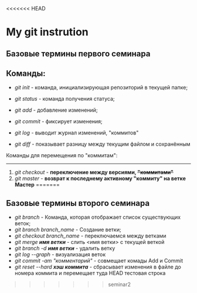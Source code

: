 <<<<<<< HEAD
# My git instrution

## Базовые термины первого семинара

Команды:
-
* *git init* - команда, инициализирующая репозиторий в текущей папке;

* *git status* - команда получения статуса;
* *git add* - добавление изменений;
* *git commit* - фиксирует изменения;
* *git log* - выводит журнал изменений, "коммитов"
* *git diff* - показывает разницу между текущим файлом и сохранённым

Команды для перемещения по "коммитам":
****
1. *git checkout* - **переключение между версиями, ~~"коммитами"~~**
2.  *git master* - **возврат к последнему активному "коммиту" на ветке Мастер**
=======
## Базовые термины второго семинара
* *git branch* - Команда, которая отображает список существующих веток;
* *git branch branch_name* - Создание ветки;
* *git checkout branch_name* - переключаемся между ветками
* *git merge __имя ветки__* - слить <имя ветки> с текущей веткой
* *git branch -d __имя ветки__* - удалить ветку
* *git log --graph* - визуализация веток 
* *git commit -am "комментарий"* - совмещает комады Add и Commit
* *git reset --hard __хэш коммита__* - сбрасывает изменения в файле до номера коммита и перемещает туда HEAD
тестовая строка
>>>>>>> seminar2
